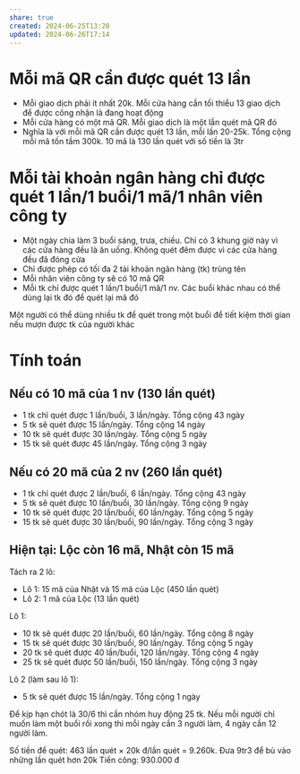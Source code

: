 ```yaml
---
share: true
created: 2024-06-25T13:20
updated: 2024-06-26T17:14
---
```

# Mỗi mã QR cần được quét 13 lần
- Mỗi giao dịch phải ít nhất 20k. Mỗi cửa hàng cần tối thiểu 13 giao dịch để được công nhận là đang hoạt động
- Mỗi cửa hàng có một mã QR. Mỗi giao dịch là một lần quét mã QR đó
- Nghĩa là với mỗi mã QR cần được quét 13 lần, mỗi lần 20-25k. Tổng cộng mỗi mã tốn tầm 300k. 10 mã là 130 lần quét với số tiền là 3tr
# Mỗi tài khoản ngân hàng chỉ được quét 1 lần/1 buổi/1 mã/1 nhân viên công ty
- Một ngày chia làm 3 buổi sáng, trưa, chiều. Chỉ có 3 khung giờ này vì các cửa hàng đều là ăn uống. Không quét đêm được vì các cửa hàng đều đã đóng cửa
- Chỉ được phép có tối đa 2 tài khoản ngân hàng (tk) trùng tên
- Mỗi nhân viên công ty sẽ có 10 mã QR
- Mỗi tk chỉ được quét 1 lần/1 buổi/1 mã/1 nv. Các buổi khác nhau có thể dùng lại tk đó để quét lại mã đó

Một người có thể dùng nhiều tk để quét trong một buổi để tiết kiệm thời gian nếu mượn được tk của người khác 
# Tính toán
## Nếu có 10 mã của 1 nv (130 lần quét) 
- 1 tk chỉ quét được 1 lần/buổi, 3 lần/ngày. Tổng cộng 43 ngày
- 5 tk sẽ quét được 15 lần/ngày. Tổng cộng 14 ngày
- 10 tk sẽ quét được 30 lần/ngày. Tổng cộng 5 ngày
- 15 tk sẽ quét được 45 lần/ngày. Tổng cộng 3 ngày
## Nếu có 20 mã của 2 nv (260 lần quét) 
- 1 tk chỉ quét được 2 lần/buổi, 6 lần/ngày. Tổng cộng 43 ngày
- 5 tk sẽ quét được 10 lần/buổi, 30 lần/ngày. Tổng cộng 9 ngày
- 10 tk sẽ quét được 20 lần/buổi, 60 lần/ngày. Tổng cộng 5 ngày
- 15 tk sẽ quét được 30 lần/buổi, 90 lần/ngày. Tổng cộng 3 ngày
## Hiện tại: Lộc còn 16 mã, Nhật còn 15 mã 
Tách ra 2 lô: 
- Lô 1: 15 mã của Nhật và 15 mã của Lộc (450 lần quét) 
- Lô 2: 1 mã của Lộc (13 lần quét) 

Lô 1:
- 10 tk sẽ quét được 20 lần/buổi, 60 lần/ngày. Tổng cộng 8 ngày
- 15 tk sẽ quét được 30 lần/buổi, 90 lần/ngày. Tổng cộng 5 ngày
- 20 tk sẽ quét được 40 lần/buổi, 120 lần/ngày. Tổng cộng 4 ngày
- 25 tk sẽ quét được 50 lần/buổi, 150 lần/ngày. Tổng cộng 3 ngày

Lô 2 (làm sau lô 1): 
- 5 tk sẽ quét được 15 lần/ngày. Tổng cộng 1 ngày

Để kịp hạn chót là 30/6 thì cần nhóm huy động 25 tk. Nếu mỗi người chỉ muốn làm một buổi rồi xong thì mỗi ngày cần 3 người làm, 4 ngày cần 12 người làm.

Số tiền để quét: 463 lần quét × 20k đ/lần quét = 9.260k. Đưa 9tr3 để bù vào những lần quét hơn 20k
Tiền công: 930.000 đ